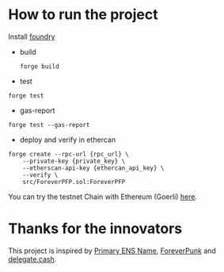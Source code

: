 # How to run the project
Install [foundry](https://book.getfoundry.sh/)

- build
  ```
  forge build
  ```

- test
```
forge test 
```

- gas-report
```
forge test --gas-report
```

- deploy and verify in ethercan
```
forge create --rpc-url {rpc_url} \
    --private-key {private_key} \
    --etherscan-api-key {ethercan_api_key} \
    --verify \
    src/ForeverPFP.sol:ForeverPFP
```

You can try the testnet Chain with Ethereum (Goerli) [here](https://goerli.etherscan.io/address/0x03ac7dd6bf9a72d3522000b366f531652b10ad74).

# Thanks for the innovators
This project is inspired by [Primary ENS Name](https://app.ens.domains/faq#what-is-a-primary-ens-name-record), [ForeverPunk](https://twitter.com/foreverpunksnft) and [delegate.cash](https://delegate.cash).
